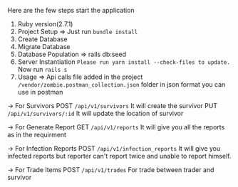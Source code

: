 Here are the few steps start the application 

1) Ruby version(2.7.1)
2) Project Setup => Just run `bundle install`
3) Create Database
4) Migrate Database
5) Database Population => rails db:seed
6) Server Instantiation
  `Please run yarn install --check-files to update.`
  Now run `rails s`
7) Usage => 
  Api calls file added in the project `/vendor/zombie.postman_collection.json` folder in json format you can use in postman 
  
  -> For Survivors
    POST `/api/v1/survivors` It will create the survivor 
    PUT `/api/v1/survivors/:id` It will update the location of survivor

  -> For Generate Report
    GET `/api/v1/reports` It will give you all the reports as in the requirment

  -> For Infection Reports
    POST `/api/v1/infection_reports` It will give you infected reports but reporter can't report twice and unable to report himself.

  -> For Trade Items
    POST `/api/v1/trades` For trade between trader and survivor 

